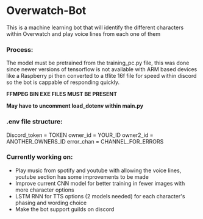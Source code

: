 # Overwatch-Bot
This is a machine learning bot that will identify the different characters within Overwatch and play voice lines from each one of them

### Process:
The model must be pretrained from the training_pc.py file, this was done since newer versions of tensorflow is not available with ARM based devices like a Raspberry pi then converted to a tflite 16f file for speed within discord so the bot is cappable of responding quickly. 

**FFMPEG BIN EXE FILES MUST BE PRESENT**

**May have to uncomment load_dotenv within main.py**
### .env file structure: 

Discord_token = TOKEN
owner_id = YOUR_ID
owner2_id = ANOTHER_OWNERS_ID
error_chan = CHANNEL_FOR_ERRORS


### Currently working on:
- Play music from spotify and youtube with allowing the voice lines, youtube section has some improvements to be made
- Improve current CNN model for better training in fewer images with more character options
- LSTM RNN for TTS options (2 models needed) for each character's phasing and wording choice
- Make the bot support guilds on discord